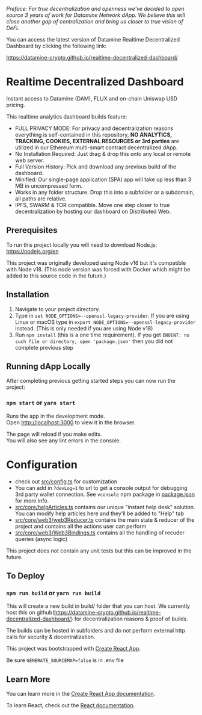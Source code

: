 *Preface: For true decentralization and openness we've decided to open source 3 years of work for Datamine Network dApp. We believe this will close another gap of centralization and bring us closer to true vision of DeFi.*

You can access the latest version of Datamine Realtime Decentralized Dashboard by clicking the following link:

https://datamine-crypto.github.io/realtime-decentralized-dashboard/

# Realtime Decentralized Dashboard

Instant access to Datamine (DAM), FLUX and on-chain Uniswap USD pricing. 

This realtime analytics dashboard builds feature:

- FULL PRIVACY MODE: For privacy and decentralization reasons everything is self-contained in this repository, **NO ANALYTICS, TRACKING, COOKIES, EXTERNAL RESOURCES or 3rd parties** are utilized in our Ethereum multi-smart contract decentralized dApp. 
- No Installation Required: Just drag & drop this onto any local or remote web server.
- Full Version History: Pick and download any previous build of the dashboard.
- Minified: Our single-page application (SPA) app will take up less than 3 MB in uncompressed form.
- Works in any folder structure. Drop this into a subfolder or a subdomain, all paths are relative.
- IPFS, SWARM & TOR compatible. Move one step closer to true decentralization by hosting our dashboard on Distributed Web.

## Prerequisites

To run this project locally you will need to download Node.js: https://nodejs.org/en

This project was originally developed using Node v16 but it's compatible with Node v18. (This node version was forced with Docker which might be added to this source code in the future.)

## Installation

1. Navigate to your project directory.
2. Type in `set NODE_OPTIONS=--openssl-legacy-provider`. If you are using Linux or macOS type in `export NODE_OPTIONS=--openssl-legacy-provider` instead. (This is only needed if you are using Node v18)
3. Run `npm install` (this is a one time requirement). If you get `ENOENT: no such file or directory, open 'package.json'` then you did not complete previous step

## Running dApp Locally

After completing previous getting started steps you can now run the project:

### `npm start` or `yarn start`

Runs the app in the development mode.<br />
Open [http://localhost:3000](http://localhost:3000) to view it in the browser.

The page will reload if you make edits.<br />
You will also see any lint errors in the console.

# Configuration

- check out [src/config.ts](src/config.ts) for customization
- You can add in `?devLog=1` to url to get a console output for debugging 3rd party wallet connection. See `vconsole` npm package in [package.json](package.json) for more info.
- [src/core/helpArticles.ts](src/core/helpArticles.ts) contains our unique "instant help desk" solution. You can modify help articles here and they'll be added to "Help" tab
- [src/core/web3/web3Reducer.ts](src/core/web3/web3Reducer.ts) contains the main state & reducer of the project and contains all the actions user can perform
- [src/core/web3/Web3Bindings.ts](src/core/web3/Web3Bindings.ts) contains all the handling of recuder queries (async logic)

This project does not contain any unit tests but this can be improved in the future.

## To Deploy

### `npm run build` or `yarn run build`

This will create a new build in build/ folder that you can host. We currently host this on github(https://datamine-crypto.github.io/realtime-decentralized-dashboard/) for decentralization reasons & proof of builds.

The builds can be hosted in subfolders and do not perform external http calls for security & decentralization.

This project was bootstrapped with [Create React App](https://github.com/facebook/create-react-app).

Be sure `GENERATE_SOURCEMAP=false` is in .env file

## Learn More

You can learn more in the [Create React App documentation](https://facebook.github.io/create-react-app/docs/getting-started).

To learn React, check out the [React documentation](https://reactjs.org/).
